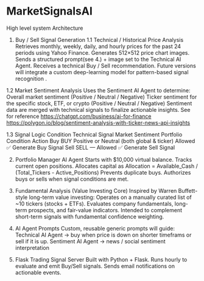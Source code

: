 # MarketSignalsAI

High level system Architecture

1. Buy / Sell Signal Generation
    1.1 Technical / Historical Price Analysis
        Retrieves monthly, weekly, daily, and hourly prices for the past 24 periods using Yahoo Finance.
        Generates 512×512 price chart images.
        Sends a structured prompt(see 4.) + image set to the Technical AI Agent.
        Receives a technical Buy / Sell recommendation.
        Future versions will integrate a custom deep-learning model for pattern-based signal recognition  .

1.2 Market Sentiment Analysis
    Uses the Sentiment AI Agent to determine:
    Overall market sentiment (Positive / Neutral / Negative)
    Ticker sentiment for the specific stock, ETF, or crypto (Positive / Neutral / Negative)
    Sentiment data are merged with technical signals to finalize actionable insights.
    See for reference 
    https://chatgpt.com/business/ai-for-finance
    https://polygon.io/blog/sentiment-analysis-with-ticker-news-api-insights

1.3 Signal Logic
    Condition	Technical Signal	Market Sentiment	Portfolio Condition	Action
    Buy	BUY	Positive or Neutral (both global & ticker)	Allowed	✅ Generate Buy Signal
    Sell	SELL	—	Allowed	✅ Generate Sell Signal

2. Portfolio Manager AI Agent
    Starts with $10,000 virtual balance.
    Tracks current open positions.
    Allocates capital as
    Allocation = Available_Cash / (Total_Tickers - Active_Positions)
    Prevents duplicate buys.
    Authorizes buys or sells when signal conditions are met.

3. Fundamental Analysis (Value Investing Core)
    Inspired by Warren Buffett-style long-term value investing:
    Operates on a manually curated list of ~10 tickers (stocks + ETFs).
    Evaluates company fundamentals, long-term prospects, and fair-value indicators.
    Intended to complement short-term signals with fundamental confidence weighting.

4. AI Agent Prompts
    Custom, reusable generic prompts will guide:
    Technical AI Agent → buy when price is down on shorter timeframs or sell if it is up. 
    Sentiment AI Agent → news / social sentiment interpretation
    

5. Flask Trading Signal Server
  Built with Python + Flask.
  Runs hourly to evaluate and emit Buy/Sell signals.
  Sends email notifications on actionable events.
  




